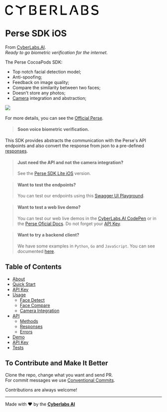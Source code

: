 <img src="https://raw.githubusercontent.com/cyberlabsai/perse-sdk-lite-ios/main/assets/logo_cyberlabs.png" width="300" />

# Perse SDK iOS
From [CyberLabs.AI](https://cyberlabs.ai/).  
_Ready to go biometric verification for the internet._

The Perse CocoaPods SDK:
* Top notch facial detection model;
* Anti-spoofing;
* Feedback on image quality;
* Compare the similarity between two faces;
* Doesn't store any photos;
* [Camera](https://github.com/Yoonit-Labs/ios-yoonit-camera/) integration and abstraction;

<img src="https://raw.githubusercontent.com/cyberlabsai/perse-sdk-lite-ios/main/assets/anti_spoof.gif" width="300" />

For more details, you can see the [Official Perse](https://www.getperse.com/).

> #### Soon voice biometric verification.

This SDK provides abstracts the communication with the Perse's API endpoints and also convert the response from json to a pre-defined [responses](https://github.com/cyberlabsai/perse-sdk-lite-ios/wiki/4.-API#responses).

> #### Just need the API and not the camera integration?
> See the [Perse SDK Lite iOS](https://github.com/cyberlabsai/perse-sdk-lite-ios) version.

> #### Want to test the endpoints?
> You can test our endpoints using this [Swagger UI Playground](https://api.getperse.com/swagger/).

> #### Want to test a web live demo?
> You can test our web live demos in the [CyberLabs.AI CodePen](https://codepen.io/cyberlabsai) or in the [Perse Oficial Docs](https://docs.getperse.com/sdk-js/demo.html#authentication-demo
). Do not forget your [API Key](https://github.com/cyberlabsai/perse-sdk-lite-ios/wiki/2.-API-Key).

> #### Want to try a backend client?
> We have some examples in `Python`, `Go` and `JavaScript`.
> You can see documented [here](https://docs.getperse.com/face-api/#introduction).

## Table of Contents

* [About](https://github.com/cyberlabsai/perse-sdk-ios/wiki)
* [Quick Start](https://github.com/cyberlabsai/perse-sdk-ios/wiki/1.-Quick-Start)
* [API Key](https://github.com/cyberlabsai/perse-sdk-ios/wiki/2.-API-Key)
* [Usage](https://github.com/cyberlabsai/perse-sdk-ios/wiki/3.-Usage)
  * [Face Detect](https://github.com/cyberlabsai/perse-sdk-ios/wiki/3.-Usage#face-detect)
  * [Face Compare](https://github.com/cyberlabsai/perse-sdk-ios/wiki/3.-Usage#face-compare)
  * [Camera Integration](https://github.com/cyberlabsai/perse-sdk-ios/wiki/3.-Usage#camera-integration)
* [API](https://github.com/cyberlabsai/perse-sdk-ios/wiki/4.-API)
  * [Methods](https://github.com/cyberlabsai/perse-sdk-ios/wiki/4.-API#methods)
  * [Responses](https://github.com/cyberlabsai/perse-sdk-ios/wiki/4.-API#responses)
  * [Errors](https://github.com/cyberlabsai/perse-sdk-ios/wiki/4.-API#errors)
* [Demo](https://github.com/cyberlabsai/perse-sdk-ios/wiki/5.-Demo)
* [API Key](https://github.com/cyberlabsai/perse-sdk-ios/wiki/4.-API)
* [Tests](https://github.com/cyberlabsai/perse-sdk-ios/wiki/6.-Tests)  
  
## To Contribute and Make It Better

Clone the repo, change what you want and send PR.  
For commit messages we use <a href="https://www.conventionalcommits.org/">Conventional Commits</a>.

Contributions are always welcome!

---

Made with ❤  by the [**Cyberlabs AI**](https://cyberlabs.ai/)
